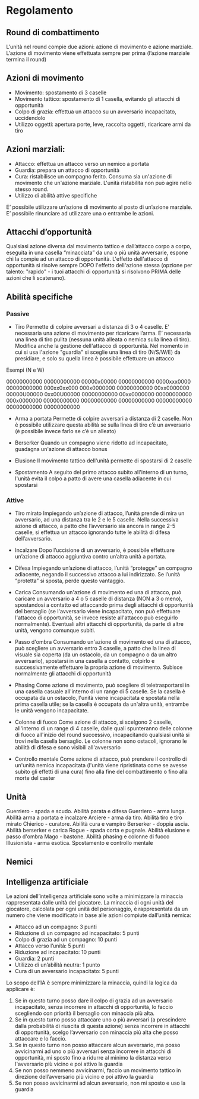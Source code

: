 # Regolamento

## Round di combattimento

L’unità nel round compie due azioni: azione di movimento e azione marziale. L’azione di movimento viene effettuata sempre per prima (l’azione marziale termina il round)

## Azioni di movimento

* Movimento: spostamento di 3 caselle
* Movimento tattico: spostamento di 1 casella, evitando gli attacchi di opportunità
* Colpo di grazia: effettua un attacco su un avversario incapacitato, uccidendolo
* Utilizzo oggetti: apertura porte, leve, raccolta oggetti, ricaricare armi da tiro

## Azioni marziali:
* Attacco: effettua un attacco verso un nemico a portata
* Guardia: prepara un attacco di opportunità
* Cura: ristabilisce un compagno ferito. Consuma sia un'azione di movimento che un'azione marziale. L'unità ristabilita non può agire nello stesso round.
* Utilizzo di abilità attive specifiche

E’ possibile utilizzare un’azione di movimento al posto di un’azione marziale. 
E’ possibile rinunciare ad utilizzare una o entrambe le azioni.

## Attacchi d’opportunità

Qualsiasi azione diversa dal movimento tattico e dall’attacco corpo a corpo, eseguita in una casella “minacciata” da una o più unità avversarie, espone chi la compie ad un attacco di opportunità. 
L'effetto dell'attacco di opportunità si risolve sempre DOPO l'effetto dell'azione stessa (opzione per talento: "rapido" - i tuoi attacchi di opportunità si risolvono PRIMA delle azioni che li scatenano).

## Abilità specifiche

### Passive

* Tiro
Permette di colpire avversari a distanza di 3 o 4 caselle. E’ necessaria una azione di movimento per ricaricare l’arma. E’ necessaria una linea di tiro pulita (nessuna unità alleata o nemica sulla linea di tiro). 
Modifica anche la gestione dell'attacco di opportunità. Nel momento in cui si usa l'azione "guardia" si sceglie una linea di tiro (N/S/W/E) da presidiare, e solo su quella linea è possibile effettuare un attacco

Esempi (N e W)

00000000000		00000000000
00000x00000		00000000000
0000xxx0000		00000000000
000xx0xx000		000x0000000
00000000000		00xx0000000
00000U00000		0xx00U00000
00000000000		00xx0000000
00000000000		000x0000000
00000000000		00000000000
00000000000		00000000000
00000000000		00000000000

* Arma a portata
Permette di colpire avversari a distanza di 2 caselle. Non è possibile utilizzare questa abilità se sulla linea di tiro c’è un avversario (è possibile invece farlo se c’è un alleato)

* Berserker
Quando un compagno viene ridotto ad incapacitato, guadagna un'azione di attacco bonus

* Elusione
Il movimento tattico dell'unità permette di spostarsi di 2 caselle

* Spostamento
A seguito del primo attacco subito all'interno di un turno, l'unità evita il colpo a patto di avere una casella adiacente in cui spostarsi

### Attive

* Tiro mirato 
Impiegando un’azione di attacco, l’unità prende di mira un avversario, ad una distanza tra le 2 e le 5 caselle. Nella successiva azione di attacco, a patto che l’avversario sia ancora in range 2-5 caselle, si effettua un attacco ignorando tutte le abilità di difesa dell’avversario.

* Incalzare
Dopo l’uccisione di un avversario, è possibile effettuare un’azione di attacco aggiuntiva contro un’altra unità a portata.

* Difesa
Impiegando un’azione di attacco, l’unità “protegge” un compagno adiacente, negando il successivo attacco a lui indirizzato. Se l’unità “protetta” si sposta, perde questo vantaggio.

* Carica
Consumando un'azione di movimento ed una di attacco, può caricare un avversario a 4 o 5 caselle di distanza (NON a 3 o meno), spostandosi a contatto ed attaccando prima degli attacchi di opportunità del bersaglio (se l'avversario viene incapacitato, non può effettuare l'attacco di opportunità, se invece resiste all'attacco può eseguirlo normalmente). 
Eventuali altri attacchi di opportunità, da parte di altre unità, vengono comunque subiti. 

* Passo d'ombra
Consumando un'azione di movimento ed una di attacco, può scegliere un avversario entro 3 caselle, a patto che la linea di visuale sia coperta (da un ostacolo, da un compagno o da un altro avversario), spostarsi in una casella a contatto, colpirlo e successivamente effettuare la propria azione di movimento. Subisce normalmente gli attacchi di opportunità

* Phasing
Come azione di movimento, può scegliere di teletrasportarsi in una casella casuale all'interno di un range di 5 caselle. Se la casella è occupata da un ostacolo, l'unità viene incapacitata e spostata nella prima casella utile; se la casella è occupata da un'altra unità, entrambe le unità vengono incapacitate.

* Colonne di fuoco
Come azione di attacco, si scelgono 2 caselle, all'interno di un range di 4 caselle, dalle quali spunteranno delle colonne di fuoco all'inizio del round successivo, incapacitando qualsiasi unità si trovi nella casella bersaglio. Le colonne non sono ostacoli, ignorano le abilità di difesa e sono visibili all'avversario

* Controllo mentale
Come azione di attacco, può prendere il controllo di un'unità nemica incapacitata (l'unità viene ripristinata come se avesse subito gli effetti di una cura) fino alla fine del combattimento o fino alla morte del caster


## Unità

Guerriero - spada e scudo. Abilità parata e difesa
Guerriero - arma lunga. Abilità arma a portata e incalzare
Arciere - arma da tiro. Abilità tiro e tiro mirato
Chierico - curatore. Abilità cura e vampiro
Berserker - doppia ascia. Abilità berserker e carica
Rogue - spada corta e pugnale. Abilità elusione e passo d'ombra
Mago - bastone. Abilità phasing e colonne di fuoco
Illusionista - arma esotica. Spostamento e controllo mentale

## Nemici


## Intelligenza artificiale

Le azioni dell’intelligenza artificiale sono volte a minimizzare la minaccia rappresentata dalle unità del giocatore. La minaccia di ogni unità del giocatore, calcolata per ogni unità del personaggio, è rappresentata da un numero che viene modificato in base alle azioni compiute dall’unità nemica:
*	Attacco ad un compagno: 3 punti
*	Riduzione di un compagno ad incapacitato: 5 punti
*   Colpo di grazia ad un compagno: 10 punti
*	Attacco verso l’unità: 5 punti
*   Riduzione ad incapacitato: 10 punti
*	Guardia: 2 punti 
*	Utilizzo di un’abilità neutra: 1 punto
*   Cura di un avversario incapacitato: 5 punti

Lo scopo dell’IA è sempre minimizzare la minaccia, quindi la logica da applicare è:
1.  Se in questo turno posso dare il colpo di grazia ad un avversario incapacitato, senza incorrere in attacchi di opportunità, lo faccio scegliendo con priorità il bersaglio con minaccia più alta.
2.	Se in questo turno posso attaccare uno o più avversari (a prescindere dalla probabilità di riuscita di questa azione) senza incorrere in attacchi di opportunità, scelgo l’avversario con minaccia più alta che posso attaccare e lo faccio.
3.	Se in questo turno non posso attaccare alcun avversario, ma posso avvicinarmi ad uno o più avversari senza incorrere in attacchi di opportunità, mi sposto fino a ridurre al minimo la distanza verso l'avversario più vicino e poi attivo la guardia
4.	Se non posso nemmeno avvicinarmi, faccio un movimento tattico in direzione dell’avversario più vicino e poi attivo la guardia
5.	Se non posso avvicinarmi ad alcun avversario, non mi sposto e uso la guardia


